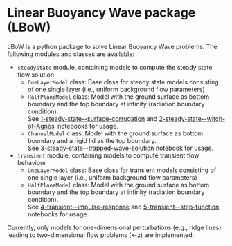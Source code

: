 # Linear Buoyancy Wave package (LBoW)
LBoW is a python package to solve Linear Buoyancy Wave problems. The following modules and classes are available:
- `steadystate` module, containing models to compute the steady state flow solution
  - `OneLayerModel` class: Base class for steady state models consisting of one single layer (i.e., uniform background flow parameters)
  - `HalfPlaneModel` class: Model with the ground surface as bottom boundary and the top boundary at infinity (radiation boundary condition).  
  See [1-steady-state--surface-corrugation](../notebooks/1-steady-state--surface-corrugation.ipynb) and [2-steady-state--witch-of-Agnesi](../notebooks/2-steady-state--witch-of-Agnesi.ipynb) notebooks for usage.
  - `ChannelModel` class: Model with the ground surface as bottom boundary and a rigid lid as the top boundary.  
  See [3-steady-state--trapped-wave-solution](../notebooks/3-steady-state--trapped-wave-solution.ipynb) notebook for usage.
- `transient` module, containing models to compute transient flow behaviour
  - `OneLayerModel` class: Base class for transient models consisting of one single layer (i.e., uniform background flow parameters)
  - `HalfPlaneModel` class: Model with the ground surface as bottom boundary and the top boundary at infinity (radiation boundary condition).  
  See [4-transient--impulse-response](../notebooks/4-transient--impulse-response.ipynb) and [5-transient--step-function](../notebooks/5-transient--step-function.ipynb) notebooks for usage.
  
Currently, only models for one-dimensional perturbations (e.g., ridge lines) leading to two-dimensional flow problems (x-z) are implemented.
